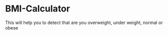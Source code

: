 # BMI-Calculator
This will help you to detect that are you overweight, under weight, normal or obese
